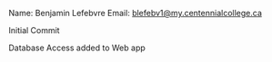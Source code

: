 Name: Benjamin Lefebvre
Email: blefebv1@my.centennialcollege.ca

Initial Commit

Database Access added to Web app